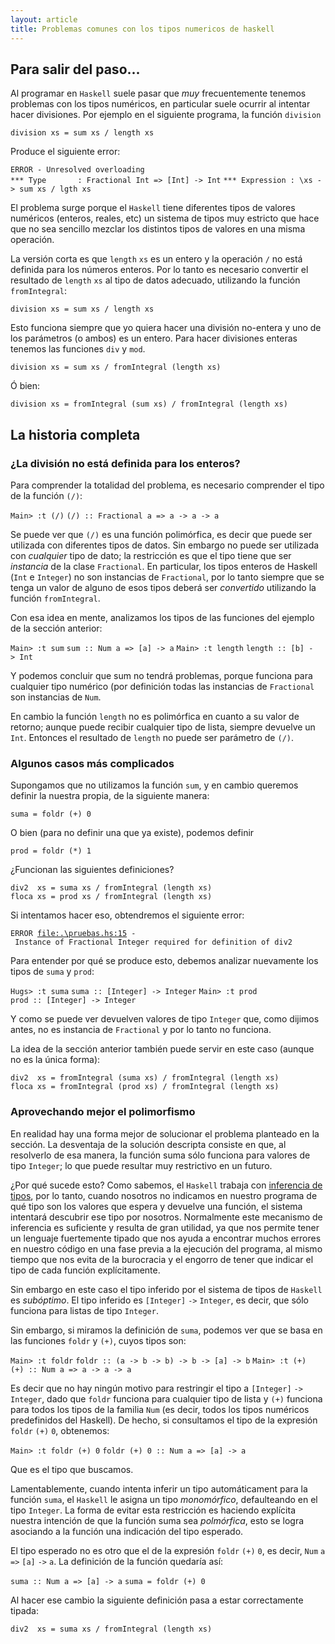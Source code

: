 ```yaml
---
layout: article
title: Problemas comunes con los tipos numericos de haskell
---
```

Para salir del paso...
----------------------

Al programar en `Haskell` suele pasar que *muy* frecuentemente tenemos problemas con los tipos numéricos, en particular suele ocurrir al intentar hacer divisiones. Por ejemplo en el siguiente programa, la función `division`

`division xs = sum xs / length xs`

Produce el siguiente error:

`ERROR - Unresolved overloading`
`*** Type       : Fractional Int => [Int] -> Int`
`*** Expression : \xs -> sum xs / lgth xs`

El problema surge porque el `Haskell` tiene diferentes tipos de valores numéricos (enteros, reales, etc) un sistema de tipos muy estricto que hace que no sea sencillo mezclar los distintos tipos de valores en una misma operación.

La versión corta es que `length` `xs` es un entero y la operación `/` no está definida para los números enteros. Por lo tanto es necesario convertir el resultado de `length` `xs` al tipo de datos adecuado, utilizando la función `fromIntegral`:

`division xs = sum xs / length xs`

Esto funciona siempre que yo quiera hacer una división no-entera y uno de los parámetros (o ambos) es un entero. Para hacer divisiones enteras tenemos las funciones `div` y `mod`.

`division xs = sum xs / fromIntegral (length xs)`

Ó bien:

`division xs = fromIntegral (sum xs) / fromIntegral (length xs)`

La historia completa
--------------------

### ¿La división no está definida para los enteros?

Para comprender la totalidad del problema, es necesario comprender el tipo de la función `(/)`:

`Main> :t (/)`
`(/) :: Fractional a => a -> a -> a`

Se puede ver que `(/)` es una función polimórfica, es decir que puede ser utilizada con diferentes tipos de datos. Sin embargo no puede ser utilizada con *cualquier* tipo de dato; la restricción es que el tipo tiene que ser *instancia* de la clase `Fractional`. En particular, los tipos enteros de Haskell (`Int` e `Integer`) no son instancias de `Fractional`, por lo tanto siempre que se tenga un valor de alguno de esos tipos deberá ser *convertido* utilizando la función `fromIntegral`.

Con esa idea en mente, analizamos los tipos de las funciones del ejemplo de la sección anterior:

`Main> :t sum`
`sum :: Num a => [a] -> a`
`Main> :t length`
`length :: [b] -> Int`

Y podemos concluir que sum no tendrá problemas, porque funciona para cualquier tipo numérico (por definición todas las instancias de `Fractional` son instancias de `Num`.

En cambio la función `length` no es polimórfica en cuanto a su valor de retorno; aunque puede recibir cualquier tipo de lista, siempre devuelve un `Int`. Entonces el resultado de `length` no puede ser parámetro de `(/)`.

### Algunos casos más complicados

Supongamos que no utilizamos la función `sum`, y en cambio queremos definir la nuestra propia, de la siguiente manera:

`suma = foldr (+) 0`

O bien (para no definir una que ya existe), podemos definir

`prod = foldr (*) 1`

¿Funcionan las siguientes definiciones?

`div2  xs = suma xs / fromIntegral (length xs)`
`floca xs = prod xs / fromIntegral (length xs)`

Si intentamos hacer eso, obtendremos el siguiente error:

`ERROR `[`file:.\pruebas.hs:15`](file:.\pruebas.hs:15)` - Instance of Fractional Integer required for definition of div2`

Para entender por qué se produce esto, debemos analizar nuevamente los tipos de `suma` y `prod`:

`Hugs> :t suma`
`suma :: [Integer] -> Integer`
`Main> :t prod`
`prod :: [Integer] -> Integer`

Y como se puede ver devuelven valores de tipo `Integer` que, como dijimos antes, no es instancia de `Fractional` y por lo tanto no funciona.

La idea de la sección anterior también puede servir en este caso (aunque no es la única forma):

`div2  xs = fromIntegral (suma xs) / fromIntegral (length xs)`
`floca xs = fromIntegral (prod xs) / fromIntegral (length xs)`

### Aprovechando mejor el polimorfismo

En realidad hay una forma mejor de solucionar el problema planteado en la sección. La desventaja de la solución descripta consiste en que, al resolverlo de esa manera, la función suma sólo funciona para valores de tipo `Integer`; lo que puede resultar muy restrictivo en un futuro.

¿Por qué sucede esto? Como sabemos, el `Haskell` trabaja con [inferencia de tipos](inferencia-de-tipos.md), por lo tanto, cuando nosotros no indicamos en nuestro programa de qué tipo son los valores que espera y devuelve una función, el sistema intentará descubrir ese tipo por nosotros. Normalmente este mecanismo de inferencia es suficiente y resulta de gran utilidad, ya que nos permite tener un lenguaje fuertemente tipado que nos ayuda a encontrar muchos errores en nuestro código en una fase previa a la ejecución del programa, al mismo tiempo que nos evita de la burocracia y el engorro de tener que indicar el tipo de cada función explícitamente.

Sin embargo en este caso el tipo inferido por el sistema de tipos de `Haskell` es *subóptimo*. El tipo inferido es `[Integer]` `->` `Integer`, es decir, que sólo funciona para listas de tipo `Integer`.

Sin embargo, si miramos la definición de `suma`, podemos ver que se basa en las funciones `foldr` y `(+)`, cuyos tipos son:

`Main> :t foldr`
`foldr :: (a -> b -> b) -> b -> [a] -> b`
`Main> :t (+)`
`(+) :: Num a => a -> a -> a`

Es decir que no hay ningún motivo para restringir el tipo a `[Integer]` `->` `Integer`, dado que `foldr` funciona para cualquier tipo de lista y `(+)` funciona para todos los tipos de la familia `Num` (es decir, todos los tipos numéricos predefinidos del Haskell). De hecho, si consultamos el tipo de la expresión `foldr` `(+)` `0`, obtenemos:

`Main> :t foldr (+) 0`
`foldr (+) 0 :: Num a => [a] -> a`

Que es el tipo que buscamos.

Lamentablemente, cuando intenta inferir un tipo automáticament para la función `suma`, el `Haskell` le asigna un tipo *monomórfico*, defaulteando en el tipo `Integer`. La forma de evitar esta restricción es haciendo explícita nuestra intención de que la función suma sea *polmórfica*, esto se logra asociando a la función una indicación del tipo esperado.

El tipo esperado no es otro que el de la expresión `foldr` `(+)` `0`, es decir, `Num` `a` `=>` `[a]` `->` `a`. La definición de la función quedaría así:

`suma :: Num a => [a] -> a`
`suma = foldr (+) 0`

Al hacer ese cambio la siguiente definición pasa a estar correctamente tipada:

`div2  xs = suma xs / fromIntegral (length xs)`
